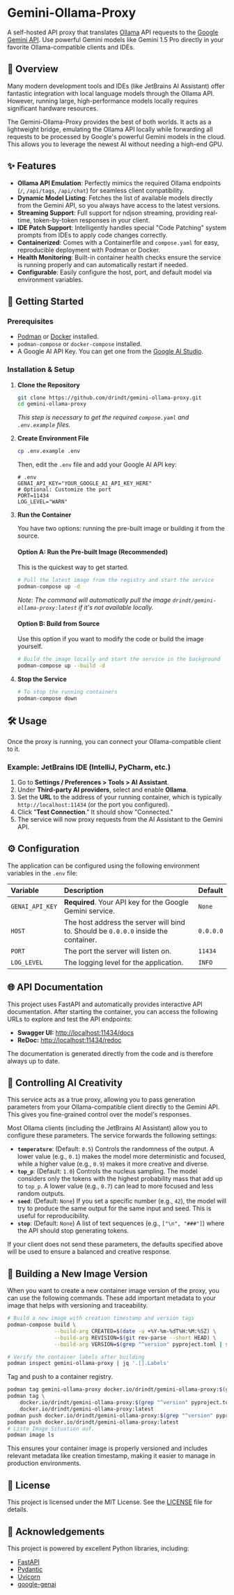 # Gemini-Ollama-Proxy

A self-hosted API proxy that translates [Ollama](https://ollama.com/) API requests to the
[Google Gemini API](https://ai.google.dev/gemini-api). Use powerful Gemini models like Gemini 1.5 Pro directly in your
favorite Ollama-compatible clients and IDEs.

## 🌟 Overview

Many modern development tools and IDEs (like JetBrains AI Assistant) offer fantastic integration with local language
models through the Ollama API. However, running large, high-performance models locally requires significant hardware
resources.

The Gemini-Ollama-Proxy provides the best of both worlds. It acts as a lightweight bridge, emulating the Ollama API
locally while forwarding all requests to be processed by Google's powerful Gemini models in the cloud. This allows you
to leverage the newest AI without needing a high-end GPU.

## ✨ Features

* **Ollama API Emulation**: Perfectly mimics the required Ollama endpoints (`/`, `/api/tags`, `/api/chat`) for seamless
  client compatibility.
* **Dynamic Model Listing**: Fetches the list of available models directly from the Gemini API, so you always have
  access to the latest versions.
* **Streaming Support**: Full support for ndjson streaming, providing real-time, token-by-token responses in your
  client.
* **IDE Patch Support**: Intelligently handles special "Code Patching" system prompts from IDEs to apply code changes
  correctly.
* **Containerized**: Comes with a Containerfile and `compose.yaml` for easy, reproducible deployment with Podman or
  Docker.
* **Health Monitoring**: Built-in container health checks ensure the service is running properly and can automatically
  restart if needed.
* **Configurable**: Easily configure the host, port, and default model via environment variables.

## 🚀 Getting Started

### Prerequisites

* [Podman](https://podman.io/) or [Docker](https://www.docker.com/) installed.
* `podman-compose` or `docker-compose` installed.
* A Google AI API Key. You can get one from the [Google AI Studio](https://aistudio.google.com/app/apikey).

### Installation & Setup

1. **Clone the Repository**
   ```bash
   git clone https://github.com/drindt/gemini-ollama-proxy.git
   cd gemini-ollama-proxy
   ```
   *This step is necessary to get the required `compose.yaml` and `.env.example` files.*

2. **Create Environment File**
    ```bash
    cp .env.example .env
    ```
   Then, edit the `.env` file and add your Google AI API key:
    ```dotenv
    # .env
    GENAI_API_KEY="YOUR_GOOGLE_AI_API_KEY_HERE"
    # Optional: Customize the port
    PORT=11434
    LOG_LEVEL="WARN"
    ```

3. **Run the Container**

   You have two options: running the pre-built image or building it from the source.

   #### Option A: Run the Pre-built Image (Recommended)

   This is the quickest way to get started.

    ```bash
    # Pull the latest image from the registry and start the service
    podman-compose up -d
    ```

   *Note: The command will automatically pull the image `drindt/gemini-ollama-proxy:latest` if it's not available
   locally.*

   #### Option B: Build from Source

   Use this option if you want to modify the code or build the image yourself.

    ```bash
    # Build the image locally and start the service in the background
    podman-compose up --build -d
    ```

4. **Stop the Service**
    ```bash
    # To stop the running containers
    podman-compose down
    ```

## 🛠️ Usage

Once the proxy is running, you can connect your Ollama-compatible client to it.

### Example: JetBrains IDE (IntelliJ, PyCharm, etc.)

1. Go to **Settings / Preferences > Tools > AI Assistant**.
2. Under **Third-party AI providers**, select and enable **Ollama**.
3. Set the **URL** to the address of your running container, which is typically `http://localhost:11434` (or the port
   you configured).
4. Click "**Test Connection**." It should show "Connected."
5. The service will now proxy requests from the AI Assistant to the Gemini API.

## ⚙️ Configuration

The application can be configured using the following environment variables in the `.env` file:

| Variable        | Description                                                                         | Default   |
|:----------------|:------------------------------------------------------------------------------------|:----------|
| `GENAI_API_KEY` | **Required**. Your API key for the Google Gemini service.                           | `None`    |
| `HOST`          | The host address the server will bind to. Should be `0.0.0.0` inside the container. | `0.0.0.0` |
| `PORT`          | The port the server will listen on.                                                 | `11434`   |
| `LOG_LEVEL`     | The logging level for the application.                                              | `INFO`    |

## 🌐 API Documentation

This project uses FastAPI and automatically provides interactive API documentation. After starting the
container, you can access the following URLs to explore and test the API endpoints:

* **Swagger UI:** [http://localhost:11434/docs](http://localhost:11434/docs)
* **ReDoc:** [http://localhost:11434/redoc](http://localhost:11434/redoc)

The documentation is generated directly from the code and is therefore always up to date.

## 🧠 Controlling AI Creativity

This service acts as a true proxy, allowing you to pass generation parameters from your Ollama-compatible client
directly to the Gemini API. This gives you fine-grained control over the model's responses.

Most Ollama clients (including the JetBrains AI Assistant) allow you to configure these parameters. The service forwards
the following settings:

* **`temperature`**: (Default: `0.5`) Controls the randomness of the output. A lower value (e.g., `0.1`) makes the
  model more deterministic and focused, while a higher value (e.g., `0.9`) makes it more creative and diverse.
* **`top_p`**: (Default: `1.0`) Controls the nucleus sampling. The model considers only the tokens with the highest
  probability mass that add up to `top_p`. A lower value (e.g., `0.7`) can lead to more focused and less random
  outputs.
* **`seed`**: (Default: `None`) If you set a specific number (e.g., `42`), the model will try to produce the same
  output for the same input and seed. This is useful for reproducibility.
* **`stop`**: (Default: `None`) A list of text sequences (e.g., `["\n", "###"]`) where the API should stop generating
  tokens.

If your client does not send these parameters, the defaults specified above will be used to ensure a balanced and
creative response.

## 🔄 Building a New Image Version

When you want to create a new container image version of the proxy, you can use the following commands. These add
important metadata to your image that helps with versioning and traceability.

```bash
# Build a new image with creation timestamp and version tags
podman-compose build \
               --build-arg CREATED=$(date -u +%Y-%m-%dT%H:%M:%SZ) \
               --build-arg REVISION=$(git rev-parse --short HEAD) \
               --build-arg VERSION=$(grep "^version" pyproject.toml | sed -e 's/version = //' -e 's/"//g')

# Verify the container labels after building
podman inspect gemini-ollama-proxy | jq '.[].Labels'
```

Tag and push to a container registry.

```bash
podman tag gemini-ollama-proxy docker.io/drindt/gemini-ollama-proxy:$(grep "^version" pyproject.toml | sed -e 's/version = //' -e 's/"//g')
podman tag \
    docker.io/drindt/gemini-ollama-proxy:$(grep "^version" pyproject.toml | sed -e 's/version = //' -e 's/"//g') \
    docker.io/drindt/gemini-ollama-proxy:latest
podman push docker.io/drindt/gemini-ollama-proxy:$(grep "^version" pyproject.toml | sed -e 's/version = //' -e 's/"//g')
podman push docker.io/drindt/gemini-ollama-proxy:latest
# Liste Image Situation auf.
podman image ls
```

This ensures your container image is properly versioned and includes relevant metadata like creation timestamp, making
it easier to manage in production environments.

## 📜 License

This project is licensed under the MIT License. See the [LICENSE](LICENSE.md) file for details.

## 🙏 Acknowledgements

This project is powered by excellent Python libraries, including:

* [FastAPI](https://fastapi.tiangolo.com/)
* [Pydantic](https://docs.pydantic.dev/)
* [Uvicorn](https://www.uvicorn.org/)
* [google-genai](https://github.com/google/generative-ai-python)
